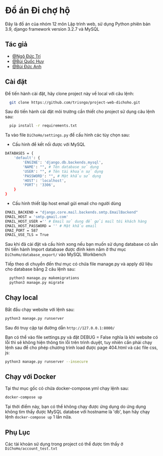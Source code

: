 # Đồ án Đi chợ hộ
Đây là đồ án của nhóm 12 môn Lập trình web, sử dụng Python phiên bản 3.9, django framework version 3.2.7 và MySQL


## Tác giả

- [@Ngô Đức Trí](https://github.com/trisngo)
- [@Bùi Quốc Huy](https://github.com/quochuyy10217)
- [@Bùi Đức Anh](https://github.com/BuiDucAnh68)
## Cài đặt

Để tiến hành cài đặt, hãy clone project này về local với câu lệnh:

```bash
  git clone https://github.com/trisngo/project-web-dichoho.git
```

Sau đó tiến hành cài đặt môi trường cần thiết cho project sử dụng câu lệnh sau:

```bash
  pip install -r requirements.txt
```

Ta vào file ``DiChoHo/settings.py`` để cấu hình các tùy chọn sau:

- Cấu hình để kết nối được với MySQL

```bash
DATABASES = {
    'default': {
        'ENGINE': 'django.db.backends.mysql', 
        'NAME': "", # Tên database sử dụng
        'USER': "", # Tên tài khoản sử dụng
        'PASSWORD': "", # Mật khẩu sử dụng
        'HOST': 'localhost',
        'PORT': '3306',
    }
}
```
- Cấu hình thiết lập host email gửi email cho người dùng
```bash
EMAIL_BACKEND = "django.core.mail.backends.smtp.EmailBackend"
EMAIL_HOST = 'smtp.gmail.com'
EMAIL_HOST_USER ='' # Email sử dung để gửi mail tới khách hàng
EMAIL_HOST_PASSWORD = '' # Mật khẩu email
EMAI_PORT = 587
EMAIL_USE_TLS = True
```

Sau khi đã cài đặt và cấu hình xong nếu bạn muốn sử dụng database có sẵn thì tiến hành Import database được đính kèm nằm ở thư mục ``DiChoHo/database_export/`` vào MySQL Workbench

Tiếp theo di chuyển đến thư mục có chứa file manage.py và apply dữ liệu cho database bằng 2 câu lệnh sau:

```bash
  python3 manage.py makemigrations
  python3 manage.py migrate
```

## Chạy local

Bắt đầu chạy website với lệnh sau:

```bash
python3 manage.py runserver
```
Sau đó truy cập tại đường dẫn ``http://127.0.0.1:8000/``

Bạn có thể vào file settings.py và đặt DEBUG = False nghĩa là khi website có lỗi thì sẽ không hiện thông tin lỗi trên trình duyệt, tuy nhiên cần phải chạy lệnh sau để cho phép chương trình load được page 404.html và các file css, js: 

```bash
python3 manage.py runserver --insecure
```

## Chạy với Docker

Tại thư mục gốc có chứa docker-compose.yml chạy lệnh sau:
```bash
docker-compose up
```
Tại thời điểm này, bạn có thể không chạy được ứng dụng do ứng dụng không tìm thấy được MySQL databse với hostname là 'db', bạn hãy chạy lệnh ``docker-compose up`` 1 lần nữa.

## Phụ Lục

Các tài khoản sử dụng trong project có thể được tìm thấy ở ``DiChoHo/account_test.txt``

